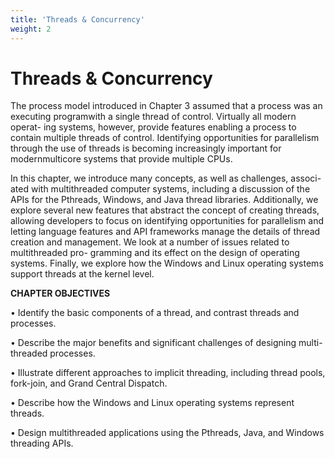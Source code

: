```yaml
---
title: 'Threads & Concurrency'
weight: 2
---
```


# Threads & Concurrency

The process model introduced in Chapter 3 assumed that a process was an executing programwith a single thread of control. Virtually all modern operat- ing systems, however, provide features enabling a process to contain multiple threads of control. Identifying opportunities for parallelism through the use of threads is becoming increasingly important for modernmulticore systems that provide multiple CPUs.

In this chapter, we introduce many concepts, as well as challenges, associ- ated with multithreaded computer systems, including a discussion of the APIs for the Pthreads, Windows, and Java thread libraries. Additionally, we explore several new features that abstract the concept of creating threads, allowing developers to focus on identifying opportunities for parallelism and letting language features and API frameworks manage the details of thread creation and management. We look at a number of issues related to multithreaded pro- gramming and its effect on the design of operating systems. Finally, we explore how the Windows and Linux operating systems support threads at the kernel level.

**CHAPTER OBJECTIVES**

• Identify the basic components of a thread, and contrast threads and processes.

• Describe the major benefits and significant challenges of designing multi- threaded processes.

• Illustrate different approaches to implicit threading, including thread pools, fork-join, and Grand Central Dispatch.

• Describe how the Windows and Linux operating systems represent threads.

• Design multithreaded applications using the Pthreads, Java, and Windows threading APIs.
